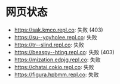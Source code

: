 # 网页状态
- https://sak.kmco.repl.co: 失败 (403)
- https://su--yoyholee.repl.co: 失败
- https://tr--slind.repl.co: 失败
- https://beaspy--hting.repl.co: 失败 (403)
- https://mization.edpjg.repl.co: 失败
- https://chatai.cokio.repl.co: 失败
- https://figura.hpbmm.repl.co: 失败
